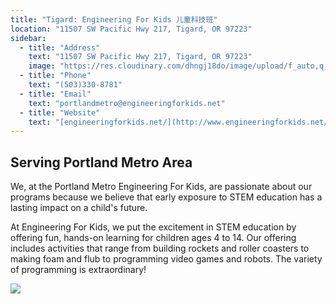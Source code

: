 ```yaml
---
title: "Tigard: Engineering For Kids 儿童科技班"
location: "11507 SW Pacific Hwy 217, Tigard, OR 97223"
sidebar:
  - title: "Address"
    text: "11507 SW Pacific Hwy 217, Tigard, OR 97223"
    image: "https://res.cloudinary.com/dhngj18do/image/upload/f_auto,q_auto/v1/images/activities/e4klogo_ldbztdeu3mdmo9vdpvdi"
  - title: "Phone"
    text: "(503)330-8781"
  - title: "Email"
    text: "portlandmetro@engineeringforkids.net"
  - title: "Website"
    text: "[engineeringforkids.net/](http://www.engineeringforkids.net/Portlandmetro)"
---
```


## Serving Portland Metro Area

We, at the Portland Metro Engineering For Kids, are passionate about our programs because we believe that early exposure to STEM education has a lasting impact on a child's future.

At Engineering For Kids, we put the excitement in STEM education by offering fun, hands-on learning for children ages 4 to 14. Our offering includes activities that range from building rockets and roller coasters to making foam and flub to programming video games and robots. The variety of programming is extraordinary!

![](https://res.cloudinary.com/dhngj18do/image/upload/f_auto,q_auto/v1/images/activities/e4kpic_geyrl6ylxz7njis2vda2)
